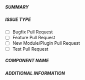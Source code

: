 ##### SUMMARY
<!--- Describe the change below, including rationale and design decisions -->

<!--- HINT: Include "Fixes #nnn" if you are fixing an existing issue -->

##### ISSUE TYPE
<!--- Pick one or more below and delete the rest.
      'Test Pull Request' is for PRs that add/extend tests without code changes. -->
- [ ] Bugfix Pull Request
- [ ] Feature Pull Request
- [ ] New Module/Plugin Pull Request
- [ ] Test Pull Request

##### COMPONENT NAME
<!--- Write the SHORT NAME of the module below. -->

##### ADDITIONAL INFORMATION
<!--- Include additional information to help people understand the change here -->
<!--- A step-by-step reproduction of the problem is helpful if there is no related issue -->

<!--- Paste verbatim command output below, e.g. before and after your change -->
```paste below

```